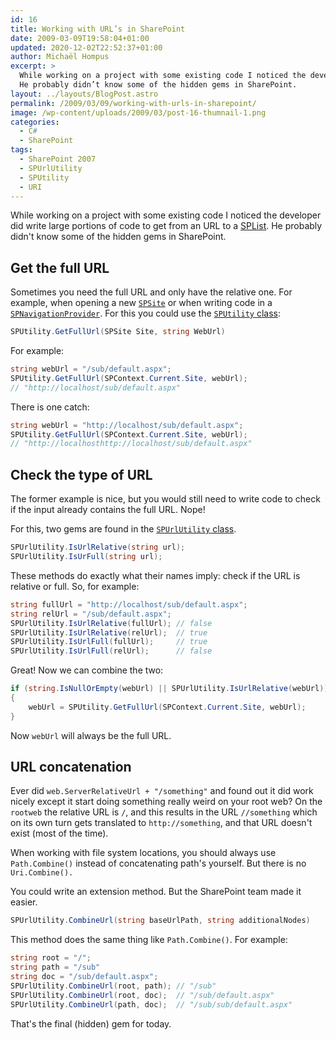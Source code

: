 ```yaml
---
id: 16
title: Working with URL’s in SharePoint
date: 2009-03-09T19:58:04+01:00
updated: 2020-12-02T22:52:37+01:00
author: Michaël Hompus
excerpt: >
  While working on a project with some existing code I noticed the developer did write large portions of code to get from an URL to a SPList.
  He probably didn’t know some of the hidden gems in SharePoint.
layout: ../layouts/BlogPost.astro
permalink: /2009/03/09/working-with-urls-in-sharepoint/
image: /wp-content/uploads/2009/03/post-16-thumnail-1.png
categories:
  - C#
  - SharePoint
tags:
  - SharePoint 2007
  - SPUrlUtility
  - SPUtility
  - URI
---
```


While working on a project with some existing code I noticed the developer did write large portions of code to get from an URL to a [SPList](https://learn.microsoft.com/en-us/previous-versions/office/developer/sharepoint2003/dd587308(v=office.11)).
He probably didn't know some of the hidden gems in SharePoint.

<!--more-->

## Get the full URL

Sometimes you need the full URL and only have the relative one.
For example, when opening a new [`SPSite`](https://learn.microsoft.com/en-us/previous-versions/office/developer/sharepoint2003/dd587403(v=office.11)) or when writing code in a [`SPNavigationProvider`](https://learn.microsoft.com/en-us/previous-versions/office/developer/sharepoint-services/ms470908(v=office.12)).
For this you could use the [`SPUtility` class](https://learn.microsoft.com/en-us/previous-versions/office/developer/sharepoint2003/dd587669(v=office.11)):

```csharp
SPUtility.GetFullUrl(SPSite Site, string WebUrl)
```

For example:

```csharp
string webUrl = "/sub/default.aspx";
SPUtility.GetFullUrl(SPContext.Current.Site, webUrl);
// "http://localhost/sub/default.aspx"
```

There is one catch:

```csharp
string webUrl = "http://localhost/sub/default.aspx";
SPUtility.GetFullUrl(SPContext.Current.Site, webUrl);
// "http://localhosthttp://localhost/sub/default.aspx"
```

## Check the type of URL

The former example is nice, but you would still need to write code to check if the input already contains the full URL. Nope!

For this, two gems are found in the [`SPUrlUtility` class](https://learn.microsoft.com/en-us/previous-versions/office/developer/sharepoint-services/ms461295(v=office.12)).

```csharp
SPUrlUtility.IsUrlRelative(string url);
SPUrlUtility.IsUrFull(string url);
```

These methods do exactly what their names imply: check if the URL is relative or full. So, for example:

```csharp
string fullUrl = "http://localhost/sub/default.aspx";
string relUrl = "/sub/default.aspx";
SPUrlUtility.IsUrlRelative(fullUrl); // false
SPUrlUtility.IsUrlRelative(relUrl);  // true
SPUrlUtility.IsUrlFull(fullUrl);     // true
SPUrlUtility.IsUrlFull(relUrl);      // false
```

Great! Now we can combine the two:

```csharp
if (string.IsNullOrEmpty(webUrl) || SPUrlUtility.IsUrlRelative(webUrl))
{
    webUrl = SPUtility.GetFullUrl(SPContext.Current.Site, webUrl);
}
```

Now `webUrl` will always be the full URL.

## URL concatenation

Ever did `web.ServerRelativeUrl + "/something"` and found out it did work nicely except it start doing something really weird on your root web?
On the `rootweb` the relative URL is `/`, and this results in the URL `//something` which on its own turn gets translated to `http://something`, and that URL doesn't exist (most of the time).

When working with file system locations, you should always use `Path.Combine()` instead of concatenating path's yourself.
But there is no `Uri.Combine().`

You could write an extension method. But the SharePoint team made it easier.

```csharp
SPUrlUtility.CombineUrl(string baseUrlPath, string additionalNodes)
```

This method does the same thing like `Path.Combine()`. For example:

```csharp
string root = "/";
string path = "/sub"
string doc = "/sub/default.aspx";
SPUrlUtility.CombineUrl(root, path); // "/sub"
SPUrlUtility.CombineUrl(root, doc);  // "/sub/default.aspx"
SPUrlUtility.CombineUrl(path, doc);  // "/sub/sub/default.aspx"
```

That's the final (hidden) gem for today.
